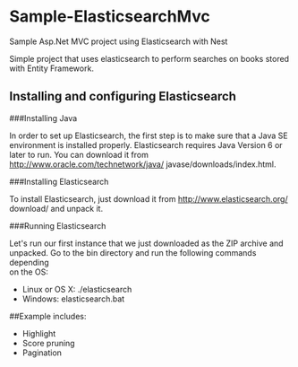 # Sample-ElasticsearchMvc
Sample Asp.Net MVC project using Elasticsearch with Nest

Simple project that uses elasticsearch to perform searches on books stored with Entity Framework.

## Installing and configuring Elasticsearch

###Installing Java

In order to set up Elasticsearch, the first step is to make sure that a Java SE 
environment is installed properly. Elasticsearch requires Java Version 6 or later to 
run. You can download it from http://www.oracle.com/technetwork/java/
javase/downloads/index.html. 

###Installing Elasticsearch

To install Elasticsearch, just download it from http://www.elasticsearch.org/
download/ and unpack it. 

###Running Elasticsearch

Let's run our first instance that we just downloaded as the ZIP archive and 
unpacked. Go to the bin directory and run the following commands depending  
on the OS:
*  Linux or OS X: ./elasticsearch
*  Windows: elasticsearch.bat

##Example includes:

* Highlight
* Score pruning
* Pagination

